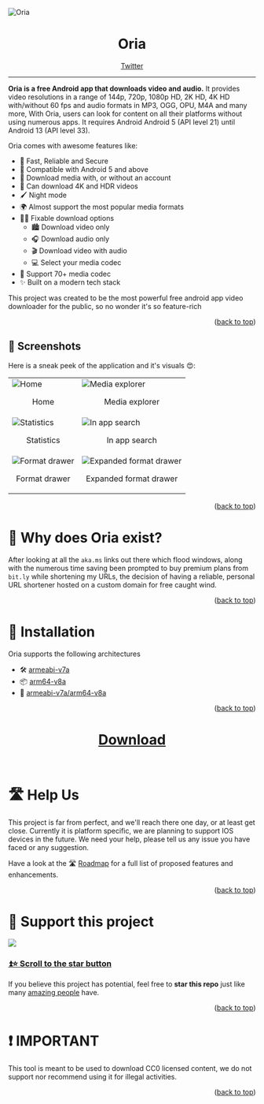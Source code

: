 
<div id="top"></div>

<!-- PROJECT Intro -->

![Oria](./assets/Oria.png)

<div align="center">

  # Oria
  <a href="https://twitter.com/OriaApp">Twitter</a>
  <br />
</div>

<hr />

[](https://user-images.githubusercontent.com/48997634/174793049-67f58409-a449-442f-913c-6a7859a7bf29.png)

**Oria is a free Android app that downloads video and audio.** It provides video resolutions in a range of 144p, 720p, 1080p HD, 2K HD, 4K HD with/without 60 fps and audio formats in MP3, OGG, OPU, M4A and many more, With Oria, users can look for content on all their platforms without using numerous apps. It requires Android Android 5 (API level 21) until Android 13 (API level 33).

Oria comes with awesome features like:

- 🔐 Fast, Reliable and Secure
- 📱 Compatible with Android 5 and above
- 💾 Download media with, or without an account
- 🌠 Can download 4K and HDR videos
- 🖌️ Night mode
- 🌍 Almost support the most popular media formats
- 🕵️‍♂️ Fixable download options 
  - 🏙️ Download video only
  - 🎧 Download audio only
  - 🎬 Download video with audio
  - 💻 Select your media codec
- 🤯 Support 70+ media codec
- ✨ Built on a modern tech stack

This project was created to be the most powerful free android app video downloader for the public, so no wonder it's so feature-rich

<p align="right">(<a href="#top">back to top</a>)</p>

## 📸 Screenshots

Here is a sneak peek of the application and it's visuals 😍:

<table>
  <tr>
    <td>
      <img src="./assets/home.png"
        alt="Home" />
      <br />
      <p align="center">Home</p>
    </td>
    <td>
      <img src="./assets/media-explorer.png"
        alt="Media explorer" />
      <br />
      <p align="center">Media explorer</p>
    </td>
  </tr>

  <tr>
    <td>
      <img src="./assets/stat.png"
        alt="Statistics" />
      <br />
      <p align="center">Statistics</p>
    </td>
    <td>
      <img src="./assets/in-app-search.png"
        alt="In app search" />
      <br />
      <p align="center">In app search</p>
    </td>
  </tr>

   <tr>
    <td>
      <img src="./assets/s1.png"
        alt="Format drawer" />
      <br />
      <p align="center">Format drawer</p>
    </td>
    <td>
      <img src="./assets/s2.png"
        alt="Expanded format drawer" />
      <br />
      <p align="center">Expanded format drawer</p>
    </td>
  </tr>

</table>

<p align="right">(<a href="#top">back to top</a>)</p>

# 🤔 Why does Oria exist?

After looking at all the `aka.ms` links out there which flood windows, along with the numerous time saving been prompted
to buy premium plans from `bit.ly` while shortening my URLs, the decision of having a reliable, personal URL shortener
hosted on a custom domain for free caught wind.

<p align="right">(<a href="#top">back to top</a>)</p>

<!-- GETTING STARTED -->

# 💾 Installation

Oria supports the following architectures

- 🛠 [armeabi-v7a](https://github.com/9init/Oria-App/releases/latest/download/app-armeabi-v7a-release.apk)
- 📦 [arm64-v8a](https://github.com/9init/Oria-App/releases/latest/download/app-arm64-v8a-release.apk)
- 🐳 [armeabi-v7a/arm64-v8a](https://github.com/9init/Oria-App/releases/latest/download/app-universal-release.apk)

<div align="center">
  <p align="right">(<a href="#top">back to top</a>)</p>

  # [Download](https://github.com/9init/Oria-App/releases/latest/download/app-universal-release.apk)
  <br />
</div>

# 🛣 Help Us

This project is far from perfect, and we'll reach there one day, or at least get close.
Currently it is platform specific, we are planning to support IOS devices in the future.
We need your help, please tell us any issue you have faced or any suggestion.

Have a look at the 🛣 [Roadmap](https://github.com/9init/Oria-App/issues) for a full list of proposed features and
enhancements.

<p align="right">(<a href="#top">back to top</a>)</p>

# 🌟 Support this project

![](https://user-images.githubusercontent.com/48997634/174794647-0c851917-e5c9-4fb9-bf88-b61d89dc2f4f.gif)

### [⏫⭐️ Scroll to the star button](#start-of-content)

If you believe this project has potential, feel free to **star this repo** just like many [amazing people](/stargazers)
have.

<p align="right">(<a href="#top">back to top</a>)</p>

# ❗️ IMPORTANT
This tool is meant to be used to download CC0 licensed content, we do not support nor recommend using it for illegal activities.
<p align="right">(<a href="#top">back to top</a>)</p>

